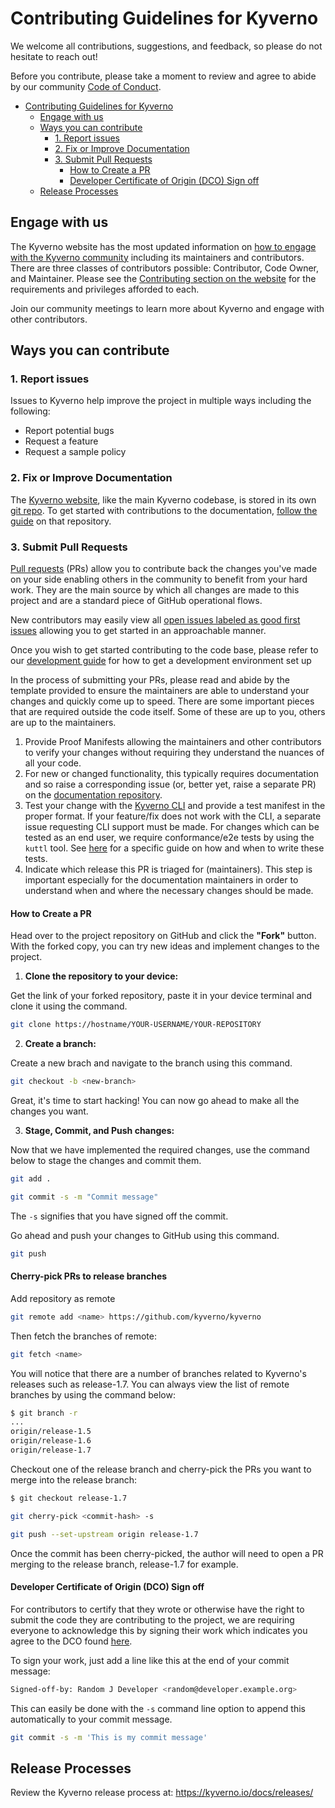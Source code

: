 # Contributing Guidelines for Kyverno

We welcome all contributions, suggestions, and feedback, so please do not hesitate to reach out!

Before you contribute, please take a moment to review and agree to abide by our community [Code of Conduct](/CODE_OF_CONDUCT.md).

- [Contributing Guidelines for Kyverno](#contributing-guidelines-for-kyverno)
  - [Engage with us](#engage-with-us)
  - [Ways you can contribute](#ways-you-can-contribute)
    - [1. Report issues](#1-report-issues)
    - [2. Fix or Improve Documentation](#2-fix-or-improve-documentation)
    - [3. Submit Pull Requests](#3-submit-pull-requests)
      - [How to Create a PR](#how-to-create-a-pr)
      - [Developer Certificate of Origin (DCO) Sign off](#developer-certificate-of-origin-dco-sign-off)
  - [Release Processes](#release-processes)

## Engage with us

The Kyverno website has the most updated information on [how to engage with the Kyverno community](https://kyverno.io/community/) including its maintainers and contributors. There are three classes of contributors possible: Contributor, Code Owner, and Maintainer. Please see the [Contributing section on the website](https://kyverno.io/community/#contributing) for the requirements and privileges afforded to each.

Join our community meetings to learn more about Kyverno and engage with other contributors.

## Ways you can contribute

### 1. Report issues

Issues to Kyverno help improve the project in multiple ways including the following:

- Report potential bugs
- Request a feature
- Request a sample policy

### 2. Fix or Improve Documentation

The [Kyverno website](https://kyverno.io), like the main Kyverno codebase, is stored in its own [git repo](https://github.com/kyverno/website). To get started with contributions to the documentation, [follow the guide](https://github.com/kyverno/website#contributing) on that repository.

### 3. Submit Pull Requests

[Pull requests](https://docs.github.com/en/github/collaborating-with-pull-requests/proposing-changes-to-your-work-with-pull-requests/about-pull-requests) (PRs) allow you to contribute back the changes you've made on your side enabling others in the community to benefit from your hard work. They are the main source by which all changes are made to this project and are a standard piece of GitHub operational flows.

New contributors may easily view all [open issues labeled as good first issues](https://github.com/kyverno/kyverno/issues?q=is%3Aissue+is%3Aopen+label%3A%22good+first+issue%22) allowing you to get started in an approachable manner.

Once you wish to get started contributing to the code base, please refer to our [development guide](/DEVELOPMENT.md) for how to get a development environment set up

In the process of submitting your PRs, please read and abide by the template provided to ensure the maintainers are able to understand your changes and quickly come up to speed. There are some important pieces that are required outside the code itself. Some of these are up to you, others are up to the maintainers.

1. Provide Proof Manifests allowing the maintainers and other contributors to verify your changes without requiring they understand the nuances of all your code.
2. For new or changed functionality, this typically requires documentation and so raise a corresponding issue (or, better yet, raise a separate PR) on the [documentation repository](https://github.com/kyverno/website).
3. Test your change with the [Kyverno CLI](https://kyverno.io/docs/kyverno-cli/) and provide a test manifest in the proper format. If your feature/fix does not work with the CLI, a separate issue requesting CLI support must be made. For changes which can be tested as an end user, we require conformance/e2e tests by using the `kuttl` tool. See [here](https://github.com/kyverno/kyverno/tree/main/test/conformance/kuttl/README.md) for a specific guide on how and when to write these tests.
4. Indicate which release this PR is triaged for (maintainers). This step is important especially for the documentation maintainers in order to understand when and where the necessary changes should be made.

#### How to Create a PR

Head over to the project repository on GitHub and click the **"Fork"** button. With the forked copy, you can try new ideas and implement changes to the project.

1. **Clone the repository to your device:**

Get the link of your forked repository, paste it in your device terminal and clone it using the command.

```sh
git clone https://hostname/YOUR-USERNAME/YOUR-REPOSITORY
```

2. **Create a branch:**

Create a new brach and navigate to the branch using this command.

```sh
git checkout -b <new-branch>
```

Great, it's time to start hacking! You can now go ahead to make all the changes you want.

3. **Stage, Commit, and Push changes:**

Now that we have implemented the required changes, use the command below to stage the changes and commit them.

```sh
git add .
```

```sh
git commit -s -m "Commit message"
```

The `-s` signifies that you have signed off the commit.

Go ahead and push your changes to GitHub using this command.

```sh
git push
```

#### Cherry-pick PRs to release branches

Add repository as remote 

```sh
git remote add <name> https://github.com/kyverno/kyverno
```
Then fetch the branches of remote:

```sh
git fetch <name>
```

 You will notice that there are a number of branches related to Kyverno's releases such as release-1.7. You can always view the list of remote branches by using the command below:

```sh
$ git branch -r
...
origin/release-1.5
origin/release-1.6
origin/release-1.7
```

Checkout one of the release branch and cherry-pick the PRs you want to merge into the release branch:

```sh
$ git checkout release-1.7

git cherry-pick <commit-hash> -s

git push --set-upstream origin release-1.7
```

Once the commit has been cherry-picked, the author will need to open a PR merging to the release branch, release-1.7 for example.

#### Developer Certificate of Origin (DCO) Sign off

For contributors to certify that they wrote or otherwise have the right to submit the code they are contributing to the project, we are requiring everyone to acknowledge this by signing their work which indicates you agree to the DCO found [here](https://developercertificate.org/).

To sign your work, just add a line like this at the end of your commit message:

```sh
Signed-off-by: Random J Developer <random@developer.example.org>
```

This can easily be done with the `-s` command line option to append this automatically to your commit message.

```sh
git commit -s -m 'This is my commit message'
```

## Release Processes

Review the Kyverno release process at: https://kyverno.io/docs/releases/
